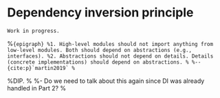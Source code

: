 # Dependency inversion principle

```{warning}
Work in progress.
```

%```{epigraph}
%1. High-level modules should not import anything from low-level modules. Both should depend on abstractions (e.g., interfaces).
%2. Abstractions should not depend on details. Details (concrete implementations) should depend on abstractions.
%
%-- {cite:p}`martin2019`
%```


%DIP.
%
%- Do we need to talk about this again since DI was already handled in Part 2?
%
